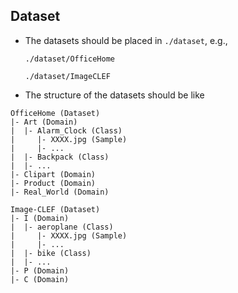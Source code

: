 ## Dataset
- The datasets should be placed in `./dataset`, e.g.,

  `./dataset/OfficeHome`

  `./dataset/ImageCLEF`

- The structure of the datasets should be like
```
OfficeHome (Dataset)
|- Art (Domain)
|  |- Alarm_Clock (Class)
|     |- XXXX.jpg (Sample) 
|     |- ...
|  |- Backpack (Class)
|  |- ...
|- Clipart (Domain)
|- Product (Domain)
|- Real_World (Domain)
```

```
Image-CLEF (Dataset)
|- I (Domain)
|  |- aeroplane (Class)
|     |- XXXX.jpg (Sample) 
|     |- ...
|  |- bike (Class)
|  |- ...
|- P (Domain)
|- C (Domain)
```

